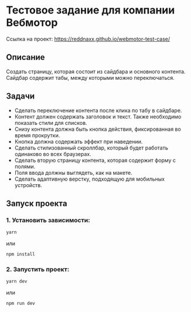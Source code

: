 # Тестовое задание для компании Вебмотор

Ссылка на проект: https://reddnaxx.github.io/webmotor-test-case/

## Описание

Создать страницу, которая состоит из сайдбара и основного контента.
Сайдбар содержит табы, между которыми можно переключаться.

## Задачи

- Сделать переключение контента после клика по табу в сайдбаре.
- Контент должен содержать заголовок и текст. Также необходимо показать стили для списков.
- Снизу контента должна быть кнопка действия, фиксированная во время прокрутки.
- Кнопка должна содержать эффект при наведении.
- Сделать стилизованный скроллбар, который будет работать одинаково во всех браузерах.
- Сделать вторую страницу контента, которая содержит форму с полями.
- Поля ввода должны выглядеть, как на макете.
- Сделать адаптивную верстку, подходящую для мобильных устройств.

## Запуск проекта

### 1. Установить зависимости:

```bash
yarn
```

или

```bash
npm install
```

### 2. Запустить проект:

```bash
yarn dev
```

или

```bash
npm run dev
```
